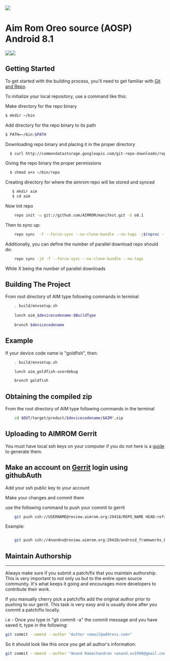 <img src="https://raw.githubusercontent.com/AIMROM/manifest/N/logo.png">

Aim Rom Oreo source (AOSP) Android 8.1
========

[![](https://github.com/AIMROM/manifest/raw/o/gplus.png)](https://plus.google.com/communities/111507505190229665939)[![](https://github.com/AIMROM/manifest/raw/o/tg.png)](https://t.me/joinchat/AAAAAEGlvThIxMq8yPB1JA)

Getting Started
---------------
To get started with the building process, you'll need to get familiar with [Git and Repo](http://source.android.com/source/using-repo.html).

To initialize your local repository, use a command like this:

Make directory for the repo binary

  ```bash
  $ mkdir ~/bin
 ```

Add directory for the repo binary to its path

  ```bash
  $ PATH=~/bin:$PATH
  
  ```
  
Downloading repo binary and placing it in the proper directory

```bash
  $ curl http://commondatastorage.googleapis.com/git-repo-downloads/repo > ~/bin/repo
```

Giving the repo binary the proper permissions

```bash
  $ chmod a+x ~/bin/repo
```
Creating directory for where the aimrom repo will be stored and synced

```bash
   $ mkdir aim
   $ cd aim
```
Now init repo

```bash
    repo init -u git://github.com/AIMROM/manifest.git -b o8.1
```

Then to sync up:

```bash
    repo sync  -f --force-sync --no-clone-bundle --no-tags -j$(nproc --all)
```
Additionally, you can define the number of parallel download repo should do:

```bash
    repo sync -jX -f --force-sync --no-clone-bundle --no-tags
```

While X being the number of parallel downloads

 Building The Project
 ----------------------------------

From root directory of AIM type following commands in terminal

```bash
	. build/envsetup.sh
   
    lunch aim_$devicecodename-$BuildType
   
	brunch $devicecodename
```

Example
---------------

If your device code name is "goldfish", then:

```bash
	. build/envsetup.sh

    lunch aim_goldfish-userdebug

	brunch goldfish
```

Obtaining the compiled zip
----------------------------------------------

From the root directory of AIM type following commands in the terminal

```bash
	cd $OUT/target/product/$devicecodename/$AIM*.zip
```	
	
Uploading to AIMROM Gerrit
---------------

 You must have local ssh keys on your computer if you do not here is a [guide](http://goo.gl/86CfDP) to generate them.

 Make an account on [Gerrit](http://review.aimrom.org) login  using githubAuth
 --
 Add your ssh public key to your account

 Make your changes and commit them

 use the following command to push your commit to gerrit

```bash
    git push ssh://USERNAME@review.aimrom.org:29418/REPO_NAME HEAD:refs/for/branch-name

  ```

Example:
```bash

    git push ssh://Anandnv@review.aimrom.org:29418/android_frameworks_base HEAD:refs/for/o8.1

```

## Maintain Authorship ##
---------------
Always make sure if you submit a patch/fix that you maintain authorship.
This is very important to not only us but to the entire open source community. It's what keeps it going and encourages more developers to contribute their work.

If you manually cherry pick a patch/fix add the original author prior to pushing to our gerrit.
This task is very easy and is usually done after you commit a patch/fix locally.

i.e - Once you type in "git commit -a" the commit message and you have saved it, type in the following:

```bash
git commit --amend --author "Author <email@address.com>"
```

So it should look like this once you get all author's information:

```bash
git commit --amend --author "Anand Ramachandran <anand.nv1998@gmail.com>"
```

